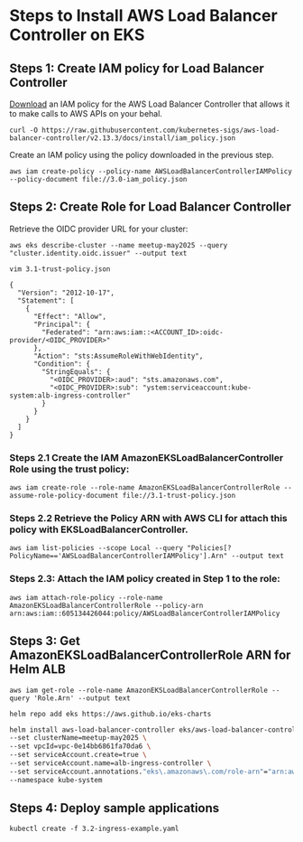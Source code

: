 # Steps to Install AWS Load Balancer Controller on EKS

## Steps 1: Create IAM policy for Load Balancer Controller

[Download](https://docs.aws.amazon.com/eks/latest/userguide/lbc-manifest.html) an IAM policy for the AWS Load Balancer Controller that allows it to make calls to AWS APIs on your behal.

`curl -O https://raw.githubusercontent.com/kubernetes-sigs/aws-load-balancer-controller/v2.13.3/docs/install/iam_policy.json`

Create an IAM policy using the policy downloaded in the previous step.

`aws iam create-policy --policy-name AWSLoadBalancerControllerIAMPolicy --policy-document file://3.0-iam_policy.json`

## Steps 2: Create Role for Load Balancer Controller

Retrieve the OIDC provider URL for your cluster:

`aws eks describe-cluster --name meetup-may2025 --query "cluster.identity.oidc.issuer" --output text`

`vim 3.1-trust-policy.json`

```
{
  "Version": "2012-10-17",
  "Statement": [
    {
      "Effect": "Allow",
      "Principal": {
        "Federated": "arn:aws:iam::<ACCOUNT_ID>:oidc-provider/<OIDC_PROVIDER>"
      },
      "Action": "sts:AssumeRoleWithWebIdentity",
      "Condition": {
        "StringEquals": {
		  "<OIDC_PROVIDER>:aud": "sts.amazonaws.com",
          "<OIDC_PROVIDER>:sub": "ystem:serviceaccount:kube-system:alb-ingress-controller"
        }
      }
    }
  ]
}
```
### Steps 2.1 Create the IAM AmazonEKSLoadBalancerController Role using the trust policy:

`aws iam create-role --role-name AmazonEKSLoadBalancerControllerRole --assume-role-policy-document file://3.1-trust-policy.json`

### Steps 2.2 Retrieve the Policy ARN with AWS CLI for attach this policy with EKSLoadBalancerController.

`aws iam list-policies --scope Local --query "Policies[?PolicyName=='AWSLoadBalancerControllerIAMPolicy'].Arn" --output text`

### Steps 2.3: Attach the IAM policy created in Step 1 to the role:
`aws iam attach-role-policy --role-name AmazonEKSLoadBalancerControllerRole --policy-arn arn:aws:iam::605134426044:policy/AWSLoadBalancerControllerIAMPolicy`


## Steps 3: Get AmazonEKSLoadBalancerControllerRole ARN for Helm ALB

`aws iam get-role --role-name AmazonEKSLoadBalancerControllerRole --query 'Role.Arn' --output text`


`helm repo add eks https://aws.github.io/eks-charts`

```bash
helm install aws-load-balancer-controller eks/aws-load-balancer-controller \
--set clusterName=meetup-may2025 \
--set vpcId=vpc-0e14bb6861fa70da6 \
--set serviceAccount.create=true \
--set serviceAccount.name=alb-ingress-controller \
--set serviceAccount.annotations."eks\.amazonaws\.com/role-arn"="arn:aws:iam::605134426044:role/AmazonEKSLoadBalancerControllerRole" \
--namespace kube-system
```

## Steps 4: Deploy sample applications

`kubectl create -f 3.2-ingress-example.yaml`